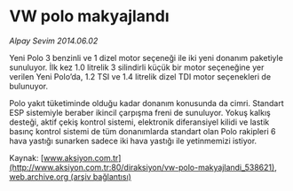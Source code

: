 # VW polo makyajlandı

*Alpay Sevim 2014.06.02*

<div class="pNewsDetailMainContent" itemprop="articleBody">
 <p dir="LTR">
  Yeni Polo 3 benzinli ve 1 dizel motor seçeneği ile iki yeni donanım paketiyle sunuluyor. İlk kez 1.0 litrelik 3 silindirli küçük bir motor seçeneğine yer verilen Yeni Polo’da, 1.2 TSI ve 1.4 litrelik dizel TDI motor seçenekleri de bulunuyor.
 </p>
 <p dir="LTR">
  Polo yakıt tüketiminde olduğu kadar donanım konusunda da cimri. Standart ESP sistemiyle beraber ikincil çarpışma freni de sunuluyor. Yokuş kalkış desteği, aktif çekiş kontrol sistemi, elektronik diferansiyel kilidi ve lastik basınç kontrol sistemi de tüm donanımlarda standart olan Polo rakipleri 6 hava yastığı sunarken sadece iki hava yastığı ile yetinmemizi istiyor.
 </p>
</div>


Kaynak: [www.aksiyon.com.tr](http://www.aksiyon.com.tr:80/diraksiyon/vw-polo-makyajlandi_538621), [web.archive.org (arşiv bağlantısı)](http://web.archive.org/web/20150717122755/http://www.aksiyon.com.tr:80/diraksiyon/vw-polo-makyajlandi_538621)
